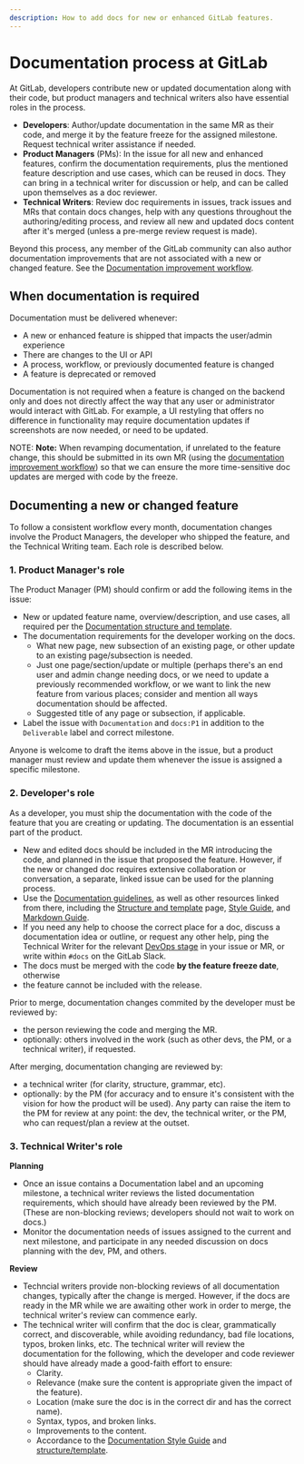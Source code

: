 ```yaml
---
description: How to add docs for new or enhanced GitLab features.
---
```


# Documentation process at GitLab

At GitLab, developers contribute new or updated documentation along with their code, but product managers and technical writers also have essential roles in the process.

- **Developers**: Author/update documentation in the same MR as their code, and
merge it by the feature freeze for the assigned milestone. Request technical writer
assistance if needed.
- **Product Managers** (PMs): In the issue for all new and enhanced features,
confirm the documentation requirements, plus the mentioned feature description
and use cases, which can be reused in docs. They can bring in a technical
writer for discussion or help, and can be called upon themselves as a doc reviewer.
- **Technical Writers**: Review doc requirements in issues, track issues and MRs
that contain docs changes, help with any questions throughout the authoring/editing process,
and review all new and updated docs content after it's merged (unless a pre-merge
review request is made).

Beyond this process, any member of the GitLab community can also author documentation
improvements that are not associated with a new or changed feature. See the [Documentation improvement workflow](improvement-workflow.md).

## When documentation is required

Documentation must be delivered whenever:

- A new or enhanced feature is shipped that impacts the user/admin experience
- There are changes to the UI or API
- A process, workflow, or previously documented feature is changed
- A feature is deprecated or removed

Documentation is not required when a feature is changed on the backend
only and does not directly affect the way that any user or
administrator would interact with GitLab. For example, a UI restyling that offers
no difference in functionality may require documentation updates if screenshots
are now needed, or need to be updated.

NOTE: **Note:**
When revamping documentation, if unrelated to the feature change, this should be submitted
in its own MR (using the [documentation improvement workflow](improvement-workflow.md))
so that we can ensure the more time-sensitive doc updates are merged with code by the freeze.

## Documenting a new or changed feature

To follow a consistent workflow every month, documentation changes
involve the Product Managers, the developer who shipped the feature,
and the Technical Writing team. Each role is described below.

### 1. Product Manager's role

The Product Manager (PM) should confirm or add the following items in the issue:

- New or updated feature name, overview/description, and use cases, all required per the [Documentation structure and template](structure.md).
- The documentation requirements for the developer working on the docs.
  - What new page, new subsection of an existing page, or other update to an existing page/subsection is needed.
  - Just one page/section/update or multiple (perhaps there's an end user and admin change needing docs, or we need to update a previously recommended workflow, or we want to link the new feature from various places; consider and mention all ways documentation should be affected.
  - Suggested title of any page or subsection, if applicable.
- Label the issue with `Documentation` and `docs:P1` in addition to the `Deliverable` label and correct milestone.

Anyone is welcome to draft the items above in the issue, but a product manager must review and update them whenever the issue is assigned a specific milestone. 

### 2. Developer's role

As a developer, you must ship the documentation with the code of the feature that
you are creating or updating. The documentation is an essential part of the product.

- New and edited docs should be included in the MR introducing the code, and planned
in the issue that proposed the feature. However, if the new or changed doc requires
extensive collaboration or conversation, a separate, linked issue can be used for the planning process.
- Use the [Documentation guidelines](index.md), as well as other resources linked from there,
including the [Structure and template](structure.md) page, [Style Guide](styleguide.md), and [Markdown Guide](https://about.gitlab.com/handbook/product/technical-writing/markdown-guide/). 
- If you need any help to choose the correct place for a doc, discuss a documentation
idea or outline, or request any other help, ping the Technical Writer for the relevant
[DevOps stage](https://about.gitlab.com/handbook/product/categories/#devops-stages)
in your issue or MR, or write within `#docs` on the GitLab Slack.
- The docs must be merged with the code **by the feature freeze date**, otherwise
- the feature cannot be included with the release.<!-- TODO: Policy/process for feature-flagged issues -->

Prior to merge, documentation changes commited by the developer must be reviewed by:
* the person reviewing the code and merging the MR.
* optionally: others involved in the work (such as other devs, the PM, or a technical writer), if requested.

After merging, documentation changing are reviewed by:
* a technical writer (for clarity, structure, grammar, etc).
* optionally: by the PM (for accuracy and to ensure it's consistent with the vision for how the product will be used).
Any party can raise the item to the PM for review at any point: the dev, the technical writer, or the PM, who can request/plan a review at the outset.

### 3. Technical Writer's role

**Planning**
- Once an issue contains a Documentation label and an upcoming milestone, a
technical writer reviews the listed documentation requirements, which should have
already been reviewed by the PM. (These are non-blocking reviews; developers should
not wait to work on docs.)
- Monitor the documentation needs of issues assigned to the current and next milestone,
and participate in any needed discussion on docs planning with the dev, PM, and others.

**Review**
- Techncial writers provide non-blocking reviews of all documentation changes,
typically after the change is merged. However, if the docs are ready in the MR while
we are awaiting other work in order to merge, the technical writer's review can commence early.
- The technical writer will confirm that the doc is clear, grammatically correct,
and discoverable, while avoiding redundancy, bad file locations, typos, broken links,
etc. The technical writer will review the documentation for the following, which
the developer and code reviewer should have already made a good-faith effort to ensure:
  - Clarity.
  - Relevance (make sure the content is appropriate given the impact of the feature).
  - Location (make sure the doc is in the correct dir and has the correct name).
  - Syntax, typos, and broken links.
  - Improvements to the content.
  - Accordance to the [Documentation Style Guide](styleguide.md) and [structure/template](structure.md).
